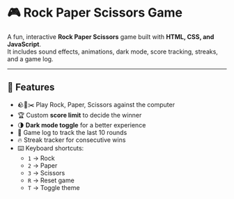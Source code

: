 # 🎮 Rock Paper Scissors Game

A fun, interactive **Rock Paper Scissors** game built with **HTML, CSS, and JavaScript**.  
It includes sound effects, animations, dark mode, score tracking, streaks, and a game log.

---

## 🚀 Features
- 🪨📄✂️ Play Rock, Paper, Scissors against the computer
- 🏆 Custom **score limit** to decide the winner
- 🌗 **Dark mode toggle** for a better experience
- 📜 Game log to track the last 10 rounds
- 🔥 Streak tracker for consecutive wins
- ⌨️ Keyboard shortcuts:
  - `1` → Rock
  - `2` → Paper
  - `3` → Scissors
  - `R` → Reset game
  - `T` → Toggle theme
